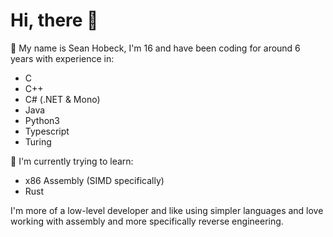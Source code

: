 # Hi, there 👋
📖 My name is Sean Hobeck, I'm 16 and have been coding for around 6 years with experience in:
- C
- C++
- C# (.NET & Mono)
- Java
- Python3
- Typescript
- Turing

🌱 I'm currently trying to learn:
- x86 Assembly (SIMD specifically)
- Rust

I'm more of a low-level developer and like using simpler languages and love working with assembly and more specifically reverse engineering.
